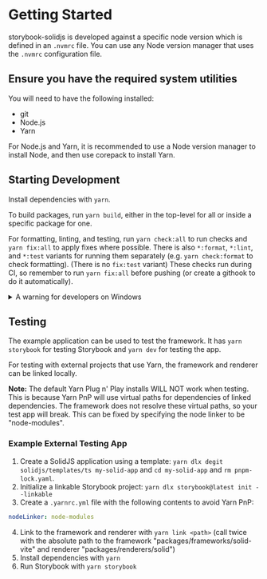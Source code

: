 # Getting Started

storybook-solidjs is developed against a specific node version which is defined in an `.nvmrc` file. You can use any Node version manager that uses the `.nvmrc` configuration file.

## Ensure you have the required system utilities

You will need to have the following installed:

- git
- Node.js
- Yarn

For Node.js and Yarn, it is recommended to use a Node version manager to install Node, and then use corepack to install Yarn.

## Starting Development

Install dependencies with `yarn`.

To build packages, run `yarn build`, either in the top-level for all or inside a specific package for one.

For formatting, linting, and testing, run `yarn check:all` to run checks and `yarn fix:all` to apply fixes where possible.
There is also `*:format`, `*:lint`, and `*:test` variants for running them separately (e.g. `yarn check:format` to check formatting).
(There is no `fix:test` variant)
These checks run during CI, so remember to run `yarn fix:all` before pushing (or create a githook to do it automatically).

<details>
<summary>A warning for developers on Windows</summary>
I don't recommend developing this on Windows due to issues that appear when using yarn.
I've seen yarn not apply the correct version of itself, have issues when installing dependencies, and calculate checksums differently (which becomes a problem with CI checks).
If you don't have an alternative Linux or MacOS development environment, I would recommend using WSL exclusively when developing on Windows.
</details>

## Testing

The example application can be used to test the framework.
It has `yarn storybook` for testing Storybook and `yarn dev` for testing the app.

For testing with external projects that use Yarn, the framework and renderer can be linked locally.

**Note:** The default Yarn Plug n' Play installs WILL NOT work when testing.
This is because Yarn PnP will use virtual paths for dependencies of linked dependencies.
The framework does not resolve these virtual paths, so your test app will break.
This can be fixed by specifying the node linker to be "node-modules".

### Example External Testing App

1. Create a SolidJS application using a template: `yarn dlx degit solidjs/templates/ts my-solid-app` and `cd my-solid-app` and `rm pnpm-lock.yaml`.
2. Initialize a linkable Storybook project: `yarn dlx storybook@latest init --linkable`
3. Create a `.yarnrc.yml` file with the following contents to avoid Yarn PnP:

```yml
nodeLinker: node-modules
```

4. Link to the framework and renderer with `yarn link <path>` (call twice with the absolute path to the framework "packages/frameworks/solid-vite" and renderer "packages/renderers/solid")
5. Install dependencies with `yarn`
6. Run Storybook with `yarn storybook`
